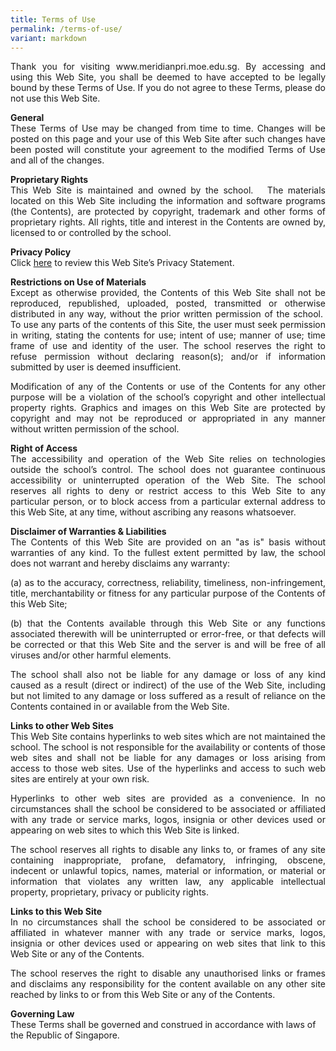 ```yaml
---
title: Terms of Use
permalink: /terms-of-use/
variant: markdown
---
```

<p align="justify">Thank you for visiting www.meridianpri.moe.edu.sg. By accessing and using this Web Site, you shall be deemed to have accepted to be legally bound by these Terms of Use. If you do not agree to these Terms, please do not use this Web Site.</p>

<p align="justify"><b>General</b><br>
These Terms of Use may be changed from time to time. Changes will be posted on this page and your use of this Web Site after such changes have been posted will constitute your agreement to the modified Terms of Use and all of the changes.</p>

<p align="justify"><b>Proprietary Rights</b><br>
This Web Site is maintained and owned by the school.&nbsp; &nbsp;The materials located on this Web Site including the information and software programs (the Contents), are protected by copyright, trademark and other forms of proprietary rights. All rights, title and interest in the Contents are owned by, licensed to or controlled by the school.</p>

**Privacy Policy**<br>
Click&nbsp;[here](https://meridianpri.moe.edu.sg/others/privacy-statement)&nbsp;to review this Web Site’s Privacy Statement.

<p align="justify"><b>Restrictions on Use of Materials</b><br>
Except as otherwise provided, the Contents of this Web Site shall not be reproduced, republished, uploaded, posted, transmitted or otherwise distributed in any way, without the prior written permission of the school.&nbsp; To use any parts of the contents of this Site, the user must seek permission in writing, stating the contents for use; intent of use; manner of use; time frame of use and identity of the user. The school reserves the right to refuse permission without declaring reason(s); and/or if information submitted by user is deemed insufficient.</p>

<p align="justify">Modification of any of the Contents or use of the Contents for any other purpose will be a violation of the school’s copyright and other intellectual property rights. Graphics and images on this Web Site are protected by copyright and may not be reproduced or appropriated in any manner without written permission of the school.</p>

<p align="justify"><b>Right of Access</b><br>
The accessibility and operation of the Web Site relies on technologies outside the school’s control. The school does not guarantee continuous accessibility or uninterrupted operation of the Web Site.&nbsp;The school reserves all rights to deny or restrict access to this Web Site to any particular person, or to block access from a particular external address to this Web Site, at any time, without ascribing any reasons whatsoever.</p>

<p align="justify"><b>Disclaimer of Warranties &amp; Liabilities</b><br> 
The Contents of this Web Site are provided on an "as is" basis without warranties of any kind. To the fullest extent permitted by law, the school does not warrant and hereby disclaims any warranty:</p>

<p align="justify">(a) as to the accuracy, correctness, reliability, timeliness, non-infringement, title, merchantability or fitness for any particular purpose of the Contents of this Web Site;</p>

<p align="justify">(b) that the Contents available through this Web Site or any functions associated therewith will be uninterrupted or error-free, or that defects will be corrected or that this Web Site and the server is and will be free of all viruses and/or other harmful elements.</p>

<p align="justify">The school shall also not be liable for any damage or loss of any kind caused as a result (direct or indirect) of the use of the Web Site, including but not limited to any damage or loss suffered as a result of reliance on the Contents contained in or available from the Web Site.</p>

<p align="justify"><b>Links to other Web Sites</b><br>
This Web Site contains hyperlinks to web sites which are not maintained the school. The school is not responsible for the availability or contents of those web sites and shall not be liable for any damages or loss arising from access to those web sites. Use of the hyperlinks and access to such web sites are entirely at your own risk.</p>

<p align="justify">Hyperlinks to other web sites are provided as a convenience. In no circumstances shall the school be considered to be associated or affiliated with any trade or service marks, logos, insignia or other devices used or appearing on web sites to which this Web Site is linked.</p>

<p align="justify">The school reserves all rights to disable any links to, or frames of any site containing inappropriate, profane, defamatory, infringing, obscene, indecent or unlawful topics, names, material or information, or material or information that violates any written law, any applicable intellectual property, proprietary, privacy or publicity rights.</p>

<p align="justify"><b>Links to this Web Site</b><br>
In no circumstances shall the school be considered to be associated or affiliated in whatever manner with any trade or service marks, logos, insignia or other devices used or appearing on web sites that link to this Web Site or any of the Contents.</p>

<p align="justify">The school reserves the right to disable any unauthorised links or frames and disclaims any responsibility for the content available on any other site reached by links to or from this Web Site or any of the Contents.</p>

  
**Governing Law<br>**
These Terms shall be governed and construed in accordance with laws of the Republic of Singapore.